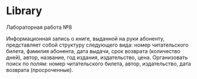 # Library
Лабораторная работа №8 

Информационная запись о книге, выданной на руки абоненту, представляет собой структуру следующего вида: номер читательского билета, фамилия абонента, дата выдачи, срок возврата (количество дней), автор, название, год издания, издательство, цена. Организовать поиск по полям: номер читательского билета, автор, издательство, дата возврата (просроченные).
